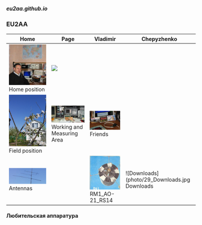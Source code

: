 ##### eu2aa.github.io
###  EU2AA
| Home | Page | Vladimir | Chepyzhenko |
| ------------- | ------------- | ------------- | ------------- |
| ![Home position](photo/21_home.jpg) Home position | ![](photo/22_EU2AA.jpg) |  |  |
| ![Field position](photo/24_Ant.jpg) Field position | ![Working and Measuring Area](photo/25_Work.jpg) Working and Measuring Area | ![Friends](photo/26_Friends.jpg) Friends  |  |
| ![Антенны](photo/27_Ant.jpg) Antennas|  |![RM1_AO-21_RS14](photo/28_RM1_AO-21_RS14.jpg) RM1_AO-21_RS14 | ![Downloads](photo/29_Downloads.jpg Downloads |
#### Любительская аппаратура
